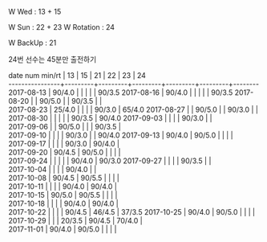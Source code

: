 W Wed      : 13 + 15

W Sun      : 22 + 23
W Rotation :      24

W BackUp   : 21

24번 선수는 45분만 출전하기

date num min/rt |    13   |    15   |    21   |    22   |    23   |    24  
----------------+---------+---------+---------+---------+---------+--------
2017-08-13      |  90/4.0 |         |         |         |         |  90/3.5
2017-08-16      |  90/4.0 |         |         |         |         |  90/3.5
2017-08-20      |         |  90/5.0 |         |  90/3.5 |         |        
2017-08-23      |  25/4.0 |         |         |         |  90/3.0 |  65/4.0
2017-08-27      |         |  90/5.0 |         |  90/3.0 |         |        
2017-08-30      |         |         |         |         |  90/3.5 |  90/4.0
2017-09-03      |         |         |         |  90/3.0 |         |        
2017-09-06      |         |  90/5.0 |         |         |  90/3.5 |        
2017-09-10      |         |         |         |  90/3.0 |         |  90/4.0
2017-09-13      |  90/4.0 |  90/5.0 |         |         |         |        
2017-09-17      |         |         |         |  90/3.0 |  90/4.0 |        
2017-09-20      |  90/4.5 |  90/5.0 |         |         |         |        
2017-09-24      |         |         |         |         |  90/4.0 |  90/3.0
2017-09-27      |         |         |         |  90/3.5 |         |        
2017-10-04      |         |         |         |  90/4.0 |         |        
2017-10-08      |  90/4.5 |  90/5.5 |         |         |         |        
2017-10-11      |         |         |         |  90/4.0 |  90/4.0 |        
2017-10-15      |  90/5.0 |  90/5.5 |         |         |         |        
2017-10-18      |         |         |         |  90/4.0 |  90/4.0 |        
2017-10-22      |         |         |         |  90/4.5 |  46/4.5 |  37/3.5
2017-10-25      |  90/4.0 |  90/5.0 |         |         |         |        
2017-10-29      |         |         |  20/3.5 |  90/4.5 |  70/4.0 |        
2017-11-01      |  90/4.0 |  90/5.0 |         |         |         |        

